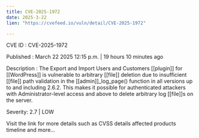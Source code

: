 ```yaml
---
title: CVE-2025-1972
date: 2025-3-22
lien: "https://cvefeed.io/vuln/detail/CVE-2025-1972"

---
```


CVE ID : CVE-2025-1972

Published :  March 22
2025
12:15 p.m. | 19 hours
10 minutes ago

Description : The Export and Import Users and Customers [[plugin]] for  [[WordPress]] is vulnerable to arbitrary [[file]] deletion due to insufficient [[file]] path validation in the [[admin]]_log_page() function in all versions up to
and including
2.6.2. This makes it possible for authenticated attackers
with Administrator-level access and above
to delete arbitrary log [[file]]s on the server.

Severity: 2.7 | LOW

Visit the link for more details
such as CVSS details
affected products
timeline
and more...
